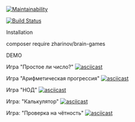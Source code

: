 
[![Maintainability](https://api.codeclimate.com/v1/badges/a99a88d28ad37a79dbf6/maintainability)](https://codeclimate.com/github/codeclimate/codeclimate/maintainability)

[![Build Status](https://travis-ci.org/zharinovkv/php-project-lvl1.svg?branch=master)](https://travis-ci.org/zharinovkv/php-project-lvl1)

Installation

composer require zharinov/brain-games

DEMO

Игра "Простое ли число?"
[![asciicast](https://asciinema.org/a/263027.svg)](https://asciinema.org/a/263027)

Игра "Арифметическая прогрессия"
[![asciicast](https://asciinema.org/a/263026.svg)](https://asciinema.org/a/263026)

Игра "НОД"
[![asciicast](https://asciinema.org/a/263025.svg)](https://asciinema.org/a/263025)

Игра: "Калькулятор"
[![asciicast](https://asciinema.org/a/263024.svg)](https://asciinema.org/a/263024)

Игра: "Проверка на чётность"
[![asciicast](https://asciinema.org/a/263022.svg)](https://asciinema.org/a/263022)

